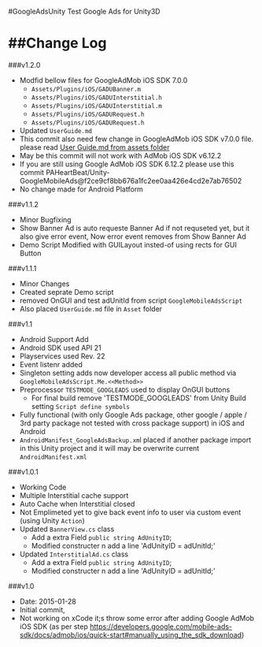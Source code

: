#GoogleAdsUnity
Test Google Ads for Unity3D

##Change Log
============
###v1.2.0
- Modfid bellow files for GoogleAdMob iOS SDK 7.0.0 
	- `Assets/Plugins/iOS/GADUBanner.m`
	- `Assets/Plugins/iOS/GADUInterstitial.h`
	- `Assets/Plugins/iOS/GADUInterstitial.m`
	- `Assets/Plugins/iOS/GADURequest.h`
	- `Assets/Plugins/iOS/GADURequest.h`
- Updated `UserGuide.md`
- This commit also need few change in GoogleAdMob iOS SDK v7.0.0 file. please read [User Guide.md from assets folder](https://github.com/PAHeartBeat/Unity-GoogleMobileAds/tree/master/Assets/UserGuide.md)
- May be this commit will not work with AdMob iOS SDK v6.12.2
- If you are still using Google AdMob iOS SDK 6.12.2 please use this commit  PAHeartBeat/Unity-GoogleMobileAds@f2ce9cf8bb676a1fc2ee0aa426e4cd2e7ab76502 
- No change made for Android Platform

###v1.1.2
- Minor Bugfixing
- Show Banner Ad is auto requeste Banner Ad if not requseted yet, but it also give error event, Now error event removes from Show Banner Ad
- Demo Script Modified with GUILayout insted-of using rects for GUI Button

###v1.1.1
- Minor Changes
- Created  seprate Demo script
- removed OnGUI and test adUnitId from script `GoogleMobileAdsScript`
- Also placed `UserGuide.md` file in `Asset` folder

###v1.1
- Android Support Add
- Android SDK used API 21
- Playservices used Rev. 22
- Event listenr added
- Singleton setting adds now developer access all public method via `GoogleMobileAdsScript.Me.<<Method>>`
- Preprocessor `TESTMODE_GOOGLEADS` used to display OnGUI buttons
	- For final build remove 'TESTMODE_GOOGLEADS' from Unity Build setting `Script define symbols`
- Fully functional (with only Google Ads package, other google / apple / 3rd party package not tested with cross package support) in iOS and Android
- `AndroidManifest_GoogleAdsBackup.xm`l placed if another package import in this Unity project and it will may be overwrite current `AndroidManifest.xml`


###v1.0.1
- Working Code
- Multiple Interstitial cache support
- Auto Cache when Interstitial closed
- Not Emplimeted yet to give back event info to user via custom event (using Unity `Action`)
- Updated `BannerView.cs` class
	- Add a extra Field `public string AdUnityID`;
	- Modified constructer n add a line 'AdUnityID = adUnitId;'
- Updated `InterstitialAd.cs` class
	- Add a extra Field `public string AdUnityID`;
	- Modified constructer n add a line 'AdUnityID = adUnitId;'


###v1.0
- Date: 2015-01-28
- Initial commit,
- Not working on xCode it;s throw some error after adding Google AdMob iOS SDK (as per step https://developers.google.com/mobile-ads-sdk/docs/admob/ios/quick-start#manually_using_the_sdk_download)



